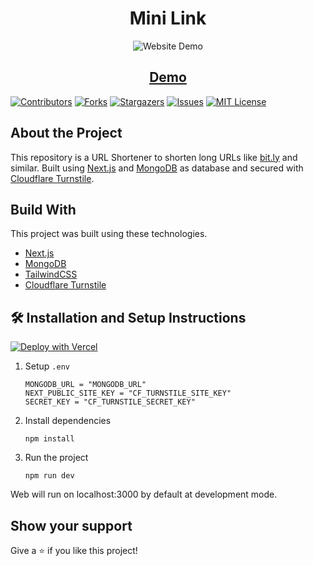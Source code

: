 <div align="center">
  <h1>Mini Link</h1>
  <img src="https://i.ibb.co/dmHZr1T/ezgif-2-c3420ecc5d.gif" alt="Website Demo" />
  <h2><a href="https://mini-link-two.vercel.app/">Demo</a></h2>
</div>

[![Contributors][contributors-shield]][contributors-url]
[![Forks][forks-shield]][forks-url]
[![Stargazers][stars-shield]][stars-url]
[![Issues][issues-shield]][issues-url]
[![MIT License][license-shield]][license-url]

## About the Project
This repository is a URL Shortener to shorten long URLs like [bit.ly](https://bitly.com/) and similar. Built using [Next.js](https://nextjs.org/) and [MongoDB](https://mongodb.com) as database and secured with [Cloudflare Turnstile](https://www.cloudflare.com/products/turnstile/).

## Build With
This project was built using these technologies.
- [Next.js](https://nextjs.org/)
- [MongoDB](https://mongodb.com)
- [TailwindCSS](https://tailwindcss.com)
- [Cloudflare Turnstile](https://www.cloudflare.com/products/turnstile/)

## 🛠 Installation and Setup Instructions
[![Deploy with Vercel](https://vercel.com/button)](https://vercel.com/new/clone?repository-url=https%3A%2F%2Fgithub.com%2Fgbagush%2FMiniLink%2Ftree%2Fmain&env=MONGODB_URL,NEXT_PUBLIC_SITE_KEY,SECRET_KEY)
1. Setup `.env`
    ```
    MONGODB_URL = "MONGODB_URL"
    NEXT_PUBLIC_SITE_KEY = "CF_TURNSTILE_SITE_KEY"
    SECRET_KEY = "CF_TURNSTILE_SECRET_KEY"
    ```
2. Install dependencies
	```
	npm install
	```
3. Run the project 
	```
	npm run dev
	```
Web will run on localhost:3000 by default at development mode.

## Show your support
Give a ⭐ if you like this project!

<!-- MARKDOWN LINKS & IMAGES -->
<!-- https://www.markdownguide.org/basic-syntax/#reference-style-links -->
[contributors-shield]: https://img.shields.io/github/contributors/gbagush/MiniLink.svg?style=for-the-badge
[contributors-url]: https://github.com/gbagush/MiniLink/graphs/contributors
[forks-shield]: https://img.shields.io/github/forks/gbagush/MiniLink.svg?style=for-the-badge
[forks-url]: https://github.com/gbagush/MiniLink/network/members
[stars-shield]: https://img.shields.io/github/stars/gbagush/MiniLink.svg?style=for-the-badge
[stars-url]: https://github.com/gbagush/MiniLink/stargazers
[issues-shield]: https://img.shields.io/github/issues/gbagush/MiniLink.svg?style=for-the-badge
[issues-url]: https://github.com/gbagush/MiniLink/issues
[license-shield]: https://img.shields.io/github/license/gbagush/MiniLink.svg?style=for-the-badge
[license-url]: https://github.com/gbagush/MiniLink/blob/master/LICENSE
